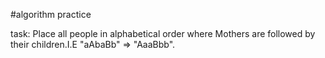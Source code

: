 #algorithm practice

task:
Place all people in alphabetical order 
where Mothers are followed 
by their children.I.E "aAbaBb" => "AaaBbb".
